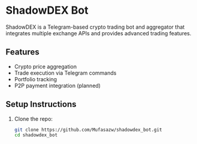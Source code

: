 # ShadowDEX Bot

ShadowDEX is a Telegram-based crypto trading bot and aggregator that integrates multiple exchange APIs and provides advanced trading features.

## Features
- Crypto price aggregation
- Trade execution via Telegram commands
- Portfolio tracking
- P2P payment integration (planned)

## Setup Instructions

1. Clone the repo:
   ```bash
   git clone https://github.com/Mufasazw/shadowdex_bot.git
   cd shadowdex_bot
